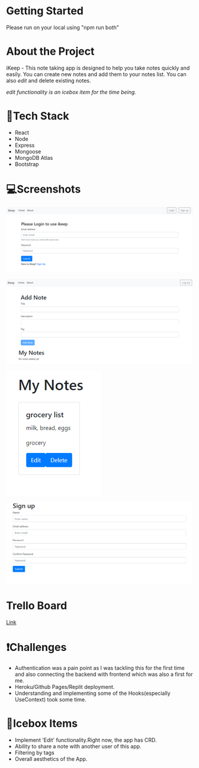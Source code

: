 <!-- [Launch App](https://ikeep-app.herokuapp.com/) -->
# Getting Started
Please run on your local using "npm run both"

# About the Project
iKeep - This note taking app is designed to help you take notes quickly and easily. You can create new notes and add them to your notes list. You can also *edit* and delete existing notes.<br>

*edit functionality is an icebox item for the time being.*

# 🔧Tech Stack
* React
* Node
* Express
* Mongoose
* MongoDB Atlas
* Bootstrap

# 💻Screenshots
![Home Page](/screenshots/Screenshot%202022-06-04%20115834.png)

![Add notes](/screenshots/Screenshot%202022-06-04%20115948.png)

![Note example](/screenshots/Screenshot%202022-06-04%20120042.png)

![Sign up Page](/screenshots/Screenshot%202022-06-04%20120101.png)

# Trello Board
[Link](https://trello.com/invite/b/hmVlBNUh/7c810cc2b6e0214c48908f8eeccd0b72/unit-4-project-ikeep)

# ❗Challenges
* Authentication was a pain point as I was tackling this for the first time and also connecting the backend with frontend which was also a first for me.
* Heroku/Github Pages/Replit deployment.
* Understanding and implementing some of the Hooks(especially UseContext) took some time.

# 🍧Icebox Items
* Implement 'Edit' functionality.Right now, the app has CRD.
* Ability to share a note with another user of this app.
* Filtering by tags
* Overall aesthetics of the App.



